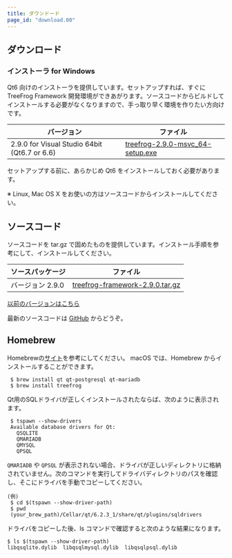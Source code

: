 ```yaml
---
title: ダウンドード
page_id: "download.00"
---
```


## ダウンロード

### インストーラ for Windows

Qt6 向けのインストーラを提供しています。セットアップすれば、すぐに TreeFrog Framework 開発環境ができあがります。ソースコードからビルドしてインストールする必要がなくなりますので、手っ取り早く環境を作りたい方向けです。

<div class="table-div" markdown="1">

| バージョン                                      | ファイル                               |
|------------------------------------------------|---------------------------------------|
| 2.9.0 for Visual Studio 64bit (Qt6.7 or 6.6) | [<i class="fa fa-download" aria-hidden="true"></i> treefrog-2.9.0-msvc_64-setup.exe](https://github.com/treefrogframework/treefrog-framework/releases/download/v2.9.0/treefrog-2.9.0-msvc_64-setup.exe) |

</div>

セットアップする前に、あらかじめ Qt6 をインストールしておく必要があります。

※ Linux, Mac OS X をお使いの方はソースコードからインストールしてください。

## ソースコード

ソースコードを tar.gz で固めたものを提供しています。インストール手順を参考にして、インストールしてください。

<div class="table-div" markdown="1">

| ソースパッケージ  | ファイル                         |
|-------------------|----------------------------------|
| バージョン 2.9.0 | [<i class="fa fa-download" aria-hidden="true"></i> treefrog-framework-2.9.0.tar.gz](https://github.com/treefrogframework/treefrog-framework/archive/v2.9.0.tar.gz) |

</div>

 [以前のバージョンはこちら <i class="fa fa-angle-double-right" aria-hidden="true"></i>](https://github.com/treefrogframework/treefrog-framework/releases)

最新のソースコードは [GitHub](https://github.com/treefrogframework/) からどうぞ。

## Homebrew

Homebrewの[サイト](https://formulae.brew.sh/formula/treefrog)を参考にしてください。
macOS では、Homebrew からインストールすることができます。

```
 $ brew install qt qt-postgresql qt-mariadb
 $ brew install treefrog
```

Qt用のSQLドライバが正しくインストールされたならば、次のように表示されます。

```
 $ tspawn --show-drivers
 Available database drivers for Qt:
   QSQLITE
   QMARIADB
   QMYSQL
   QPSQL
```

`QMARIADB` や `QPSQL` が表示されない場合、ドライバが正しいディレクトリに格納されていません。次のコマンドを実行してドライバディレクトリのパスを確認し、そこにドライバを手動でコピーしてください。

```
(例)
 $ cd $(tspawn --show-driver-path)
 $ pwd
 (your_brew_path)/Cellar/qt/6.2.3_1/share/qt/plugins/sqldrivers
```

ドライバをコピーした後、ls コマンドで確認すると次のような結果になります。

```
$ ls $(tspawn --show-driver-path)
libqsqlite.dylib  libqsqlmysql.dylib  libqsqlpsql.dylib
```
